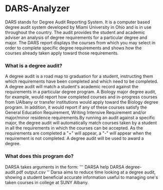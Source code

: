 # DARS-Analyzer

DARS stands for Degree Audit Reporting System. It is a computer based degree audit system developed by Miami University in Ohio and is in use throughout the country. The audit provides the student and academic adviser an analysis of degree requirements for a particular degree and major. The DARS report displays the courses from which you may select in order to complete specific degree requirements and shows how the courses already taken apply toward those requirements.

### What is a degree audit?

A degree audit is a road map to graduation for a student, instructing them which requirements have been completed and which need to be completed. A degree audit will match a student's academic record against the requirements in a particular degree program. A Biology major degree audit, for example, would report how completed courses and in-progress courses from UAlbany or transfer institutions would apply toward the Biology degree program. In addition, it would report if any of these courses satisfy the General Education Requirement, Writing Intensive Requirement and/or major/minor residence requirements.By running an audit against a specific major, the degree audit will automatically match courses taken by a student in all the requirements in which the courses can be accepted. As the requirements are completed a "+" will appear, a "-" will appear when the requirement is not completed. A degree audit will be used to award a degree.

### What does this program do?

DARSA takes arguments in the form:
'''
DARSA help
DARSA degree-audit.pdf output.csv
''
Darsa aims to reduce time looking at a degree audit, showing a student beneficial accurate information useful to managing one's taken courses in college at SUNY Albany.
